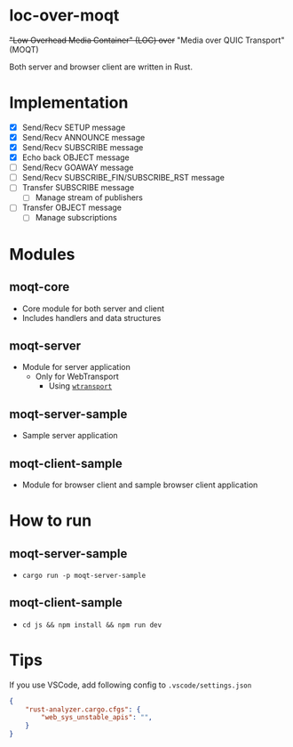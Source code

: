 # loc-over-moqt
~~"Low Overhead Media Container" (LOC) over~~ "Media over QUIC Transport" (MOQT)

Both server and browser client are written in Rust.

# Implementation

- [x] Send/Recv SETUP message
- [x] Send/Recv ANNOUNCE message
- [x] Send/Recv SUBSCRIBE message
- [x] Echo back OBJECT message
- [ ] Send/Recv GOAWAY message
- [ ] Send/Recv SUBSCRIBE_FIN/SUBSCRIBE_RST message
- [ ] Transfer SUBSCRIBE message
  - [ ] Manage stream of publishers
- [ ] Transfer OBJECT message
  - [ ] Manage subscriptions

# Modules

## moqt-core

- Core module for both server and client
- Includes handlers and data structures

## moqt-server

- Module for server application
  - Only for WebTransport
    - Using [`wtransport`](https://github.com/BiagioFesta/wtransport)

## moqt-server-sample

- Sample server application

## moqt-client-sample

- Module for browser client and sample browser client application

# How to run

## moqt-server-sample

- `cargo run -p moqt-server-sample`

## moqt-client-sample

- `cd js && npm install && npm run dev`

# Tips

If you use VSCode, add following config to `.vscode/settings.json`

```json
{
    "rust-analyzer.cargo.cfgs": {
        "web_sys_unstable_apis": "",
    }
}
```
